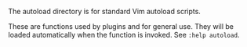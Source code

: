 The autoload directory is for standard Vim autoload scripts.

These are functions used by plugins and for general use. They will be loaded
automatically when the function is invoked. See `:help autoload`.
